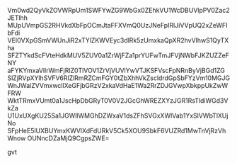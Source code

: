 Vm0wd2QyVkZOVWRpUm1SWFYwZG9WbGx0ZEhkVU1WcDBUVlpPV0Zac2JETlhh
MUpUVmpGS2RHVkdXbFpOCmJtaFFXVmQ0UzJNeFpIRlJiVVpUQ2xZeWFIbFdi
VEI0VXpGSmVWUnJiR2xTYlZKWVEyc3dlRk5zUmxkaQpXR2hvVlhwS1QyTXha
SFZTYkdScFVteHdkMUV5ZUV0a1ZrWjFZa1prYUFwTmJFVjNWbFJKZUZZeFNY
aFYKYmxaVllrWmFjRlZ0TlVOV1ZrVjVUVlYwVTJKSFVscFpNRnByVjBGd1ZG
SlZjRVpXYlhSVFV6RlZlRmRZCmFGY0tZbXhhVkZscldrdGpSbFYzVm10MGJG
WnJWalZVVmxwcllXeGFjbGRzV2xkaVdHaE1Wa2RrZDJGVwpXbkppUkZwWFRW
WktTRmxVUmt0a1JscHpDbGRyT0V0V2JGcGhWREZXYzJGR1RsTldiWGd3VkZa
U1UxUXgKU25Sa1JGWllWMGhDZWxaV1dsZFhSVGxXWlVab1YxSlVWbTlXUjNo
SFpHeE5lUXBUYmxKWVlXdFdURkV5Ck5XOU9SbkF6VUZRd1MwTnVjRzVhWnow
OUNncDZaMjQ9CgpsZWE=

gvt